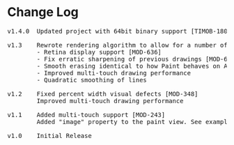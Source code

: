 # Change Log
<pre>
v1.4.0 	Updated project with 64bit binary support [TIMOB-18092]

v1.3	Rewrote rendering algorithm to allow for a number of enhancements:
		- Retina display support [MOD-636]
		- Fix erratic sharpening of previous drawings [MOD-635]
		- Smooth erasing identical to how Paint behaves on Android
		- Improved multi-touch drawing performance
		- Quadratic smoothing of lines

v1.2	Fixed percent width visual defects [MOD-348]
		Improved multi-touch drawing performance

v1.1	Added multi-touch support [MOD-243]
		Added "image" property to the paint view. See example and documentation to find out more.

v1.0    Initial Release
